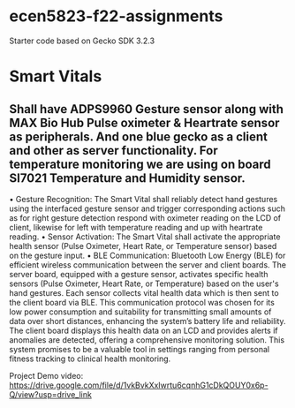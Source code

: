 # ecen5823-f22-assignments
Starter code based on Gecko SDK 3.2.3
# Smart Vitals 
## Shall have ADPS9960 Gesture sensor along with MAX Bio Hub Pulse oximeter & Heartrate sensor as peripherals. And one blue gecko as a client and other as server functionality. For temperature monitoring we are using on board SI7021 Temperature and Humidity sensor.
•	Gesture Recognition: The Smart Vital shall reliably detect hand gestures using the interfaced gesture sensor and trigger corresponding actions such as for right gesture detection respond with oximeter reading on the LCD of client, likewise for left with temperature reading and up with heartrate reading.
•	Sensor Activation: The Smart Vital shall activate the appropriate health sensor (Pulse Oximeter, Heart Rate, or Temperature sensor) based on the gesture input.
•	BLE Communication: Bluetooth Low Energy (BLE) for efficient wireless communication between the server and client boards. The server board, equipped with a gesture sensor, activates specific health sensors (Pulse Oximeter, Heart Rate, or Temperature) based on the user's hand gestures. Each sensor collects vital health data which is then sent to the client board via BLE. This communication protocol was chosen for its low power consumption and suitability for transmitting small amounts of data over short distances, enhancing the system’s battery life and reliability. The client board displays this health data on an LCD and provides alerts if anomalies are detected, offering a comprehensive monitoring solution. This system promises to be a valuable tool in settings ranging from personal fitness tracking to clinical health monitoring.

Project Demo video: https://drive.google.com/file/d/1vkBvkXxIwrtu6cqnhG1cDkQOUY0x6p-Q/view?usp=drive_link
